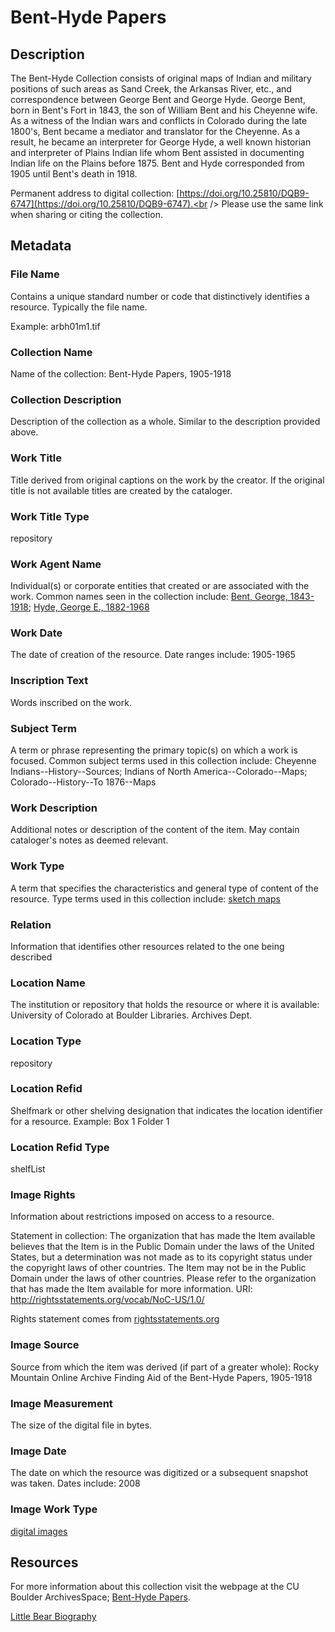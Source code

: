 # Bent-Hyde Papers
## Description
The Bent-Hyde Collection consists of original maps of Indian and military positions of such areas as Sand Creek, the Arkansas River, etc., and correspondence between George Bent and George Hyde. George Bent, born in Bent's Fort in 1843, the son of William Bent and his Cheyenne wife. As a witness of the Indian wars and conflicts in Colorado during the late 1800's, Bent became a mediator and translator for the Cheyenne. As a result, he became an interpreter for George Hyde, a well known historian and interpreter of Plains Indian life whom Bent assisted in documenting Indian life on the Plains before 1875. Bent and Hyde corresponded from 1905 until Bent's death in 1918.

Permanent address to digital collection: [https://doi.org/10.25810/DQB9-6747](https://doi.org/10.25810/DQB9-6747).<br /> 
Please use the same link when sharing or citing the collection.

## Metadata
### File Name
Contains a unique standard number or code that distinctively identifies a resource. Typically the file name. 

Example: arbh01m1.tif

### Collection Name
Name of the collection: Bent-Hyde Papers, 1905-1918

### Collection Description
Description of the collection as a whole. Similar to the description provided above.
### Work Title
Title derived from original captions on the work by the creator. If the original title is not available titles are created by the cataloger.
### Work Title Type
repository
### Work Agent Name
Individual(s) or corporate entities that created or are associated with the work. Common names seen in the collection include: [Bent, George, 1843-1918](http://id.loc.gov/authorities/names/nr95005867); [Hyde, George E., 1882-1968](http://id.loc.gov/authorities/names/n94033850)

### Work Date
The date of creation of the resource. Date ranges include: 1905-1965
### Inscription Text
Words inscribed on the work.
### Subject Term
A term or phrase representing the primary topic(s) on which a work is focused. Common subject terms used in this collection include: Cheyenne Indians--History--Sources; Indians of North America--Colorado--Maps; Colorado--History--To 1876--Maps
### Work Description
Additional notes or description of the content of the item. May contain cataloger's notes as deemed relevant.

### Work Type
A term that specifies the characteristics and general type of content of the resource. Type terms used in this collection include: [sketch maps](http://vocab.getty.edu/page/aat/300028413)

### Relation
Information that identifies other resources related to the one being described

### Location Name
The institution or repository that holds the resource or where it is available: University of Colorado at Boulder Libraries. Archives Dept.
### Location Type
repository
### Location Refid
Shelfmark or other shelving designation that indicates the location identifier for a resource. Example: Box 1 Folder 1
### Location Refid Type
shelfList
### Image Rights
Information about restrictions imposed on access to a resource.

Statement in collection: The organization that has made the Item available believes that the Item is in the Public Domain under the laws of the United States, but a determination was not made as to its copyright status under the copyright laws of other countries. The Item may not be in the Public Domain under the laws of other countries. Please refer to the organization that has made the Item available for more information. URI: http://rightsstatements.org/vocab/NoC-US/1.0/

Rights statement comes from [rightsstatements.org](https://rightsstatements.org/page/1.0/?language=en)
### Image Source
Source from which the item was derived (if part of a greater whole): Rocky Mountain Online Archive Finding Aid of the Bent-Hyde Papers, 1905-1918
### Image Measurement
The size of the digital file in bytes.
### Image Date
The date on which the resource was digitized or a subsequent snapshot was taken. Dates include: 2008
### Image Work Type
[digital images](http://vocab.getty.edu/page/aat/300215302)
## Resources
For more information about this collection visit the webpage at the CU Boulder ArchivesSpace; [Bent-Hyde Papers](https://archives.colorado.edu/repositories/2/resources/33).

[Little Bear Biography](https://www.nps.gov/sand/learn/historyculture/little-bear-biography.htm)
